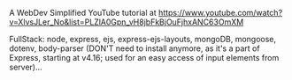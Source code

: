 A WebDev Simplified YouTube tutorial 
at https://www.youtube.com/watch?v=XlvsJLer_No&list=PLZlA0Gpn_vH8jbFkBjOuFjhxANC63OmXM

FullStack: node, express, ejs, express-ejs-layouts, mongoDB, mongoose, dotenv, body-parser (DON'T need to install anymore, as it's a part of Express, starting at v4.16; used for an easy access of input elements from server)...